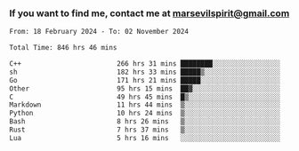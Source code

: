 ### If you want to find me, contact me at marsevilspirit@gmail.com

<!--
**marsevilspirit/marsevilspirit** is a ✨ _special_ ✨ repository because its `README.md` (this file) appears on your GitHub profile.

Here are some ideas to get you started:

- 🔭 I’m currently working on ...
- 🌱 I’m currently learning ...
- 👯 I’m looking to collaborate on ...
- 🤔 I’m looking for help with ...
- 💬 Ask me about ...
- 📫 How to reach me: ...
- 😄 Pronouns: ...
- ⚡ Fun fact: ...
-->
<!--START_SECTION:waka-->

```txt
From: 18 February 2024 - To: 02 November 2024

Total Time: 846 hrs 46 mins

C++                        266 hrs 31 mins ████████░░░░░░░░░░░░░░░░░   31.48 %
sh                         182 hrs 33 mins █████▒░░░░░░░░░░░░░░░░░░░   21.56 %
Go                         171 hrs 21 mins █████░░░░░░░░░░░░░░░░░░░░   20.24 %
Other                      95 hrs 15 mins  ██▓░░░░░░░░░░░░░░░░░░░░░░   11.25 %
C                          49 hrs 45 mins  █▒░░░░░░░░░░░░░░░░░░░░░░░   05.88 %
Markdown                   11 hrs 44 mins  ▒░░░░░░░░░░░░░░░░░░░░░░░░   01.39 %
Python                     10 hrs 24 mins  ▒░░░░░░░░░░░░░░░░░░░░░░░░   01.23 %
Bash                       8 hrs 26 mins   ▒░░░░░░░░░░░░░░░░░░░░░░░░   01.00 %
Rust                       7 hrs 37 mins   ▒░░░░░░░░░░░░░░░░░░░░░░░░   00.90 %
Lua                        5 hrs 16 mins   ░░░░░░░░░░░░░░░░░░░░░░░░░   00.62 %
```

<!--END_SECTION:waka-->
